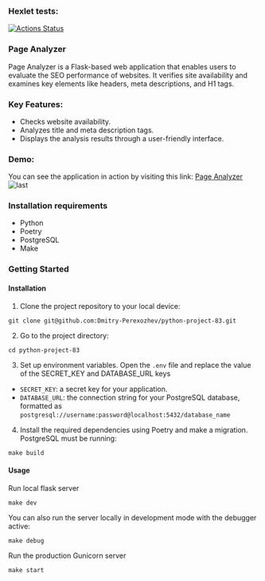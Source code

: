 ### Hexlet tests:
[![Actions Status](https://github.com/Dmitry-Perexozhev/python-project-83/actions/workflows/hexlet-check.yml/badge.svg)](https://github.com/Dmitry-Perexozhev/python-project-83/actions)

### Page Analyzer

Page Analyzer is a Flask-based web application that enables users to evaluate the SEO performance of websites. It verifies site availability and examines key elements like headers, meta descriptions, and H1 tags.

### Key Features:

- Checks website availability.
- Analyzes title and meta description tags.
- Displays the analysis results through a user-friendly interface.

### Demo:

You can see the application in action by visiting this link: [Page Analyzer](https://python-project-83-amyh.onrender.com)
![last](https://github.com/user-attachments/assets/b3767de1-9be3-4103-9bc1-2f1394d1c9cd)

### Installation requirements
- Python 
- Poetry
- PostgreSQL
- Make

### Getting Started
#### Installation
1. Clone the project repository to your local device:
```
git clone git@github.com:Dmitry-Perexozhev/python-project-83.git
```
2. Go to the project directory:
```
cd python-project-83
```

3. Set up environment variables.
Open the `.env` file and replace the value of the SECRET_KEY and DATABASE_URL keys
- `SECRET_KEY`: a secret key for your application.
- `DATABASE_URL`: the connection string for your PostgreSQL database, formatted as `postgresql://username:password@localhost:5432/database_name`

4. Install the required dependencies using Poetry and make a migration. PostgreSQL must be running:
```
make build
```
#### Usage

Run local flask server
```
make dev
```
You can also run the server locally in development mode with the debugger active:
```
make debug
```
Run the production Gunicorn server

```
make start
```